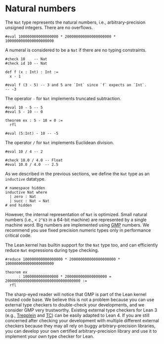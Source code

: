# Natural numbers

The `Nat` type represents the natural numbers, i.e., arbitrary-precision unsigned integers.
There are no overflows.

```lean
#eval 100000000000000000 * 200000000000000000000 * 1000000000000000000000
```

A numeral is considered to be a `Nat` if there are no typing constraints.
```lean
#check 10    -- Nat
#check id 10 -- Nat

def f (x : Int) : Int :=
  x - 1

#eval f (3 - 5) -- 3 and 5 are `Int` since `f` expects an `Int`.
-- -3
```

The operator `-` for `Nat` implements truncated subtraction.
```lean
#eval 10 - 5 -- 5
#eval 5 - 10 -- 0

theorem ex : 5 - 10 = 0 :=
  rfl

#eval (5:Int) - 10 -- -5
```

The operator `/` for `Nat` implements Euclidean division.
```lean
#eval 10 / 4 -- 2

#check 10.0 / 4.0 -- Float
#eval 10.0 / 4.0  -- 2.5
```

As we described in the previous sections, we define the `Nat` type as an `inductive` datatype.
```lean
# namespace hidden
inductive Nat where
  | zero : Nat
  | succ : Nat → Nat
# end hidden
```
However, the internal representation of `Nat` is optimized. Small natural numbers (i.e., < `2^63` in a 64-bit machine) are
represented by a single machine word. Big numbers are implemented using [GMP](https://gmplib.org/manual/) numbers.
We recommend you use fixed precision numeric types only in performance critical code.

The Lean kernel has builtin support for the `Nat` type too, and can efficiently reduce `Nat` expressions during type checking.
```lean
#reduce 100000000000000000 * 200000000000000000000 * 1000000000000000000000

theorem ex
      : 1000000000000000 * 2000000000000000000 = 2000000000000000000000000000000000 :=
  rfl
```
The sharp-eyed reader will notice that GMP is part of the Lean kernel trusted code base.
We believe this is not a problem because you can use external type checkers to double-check your developments,
and we consider GMP very trustworthy.
Existing external type checkers for Lean 3 (e.g., [Trepplein](https://github.com/gebner/trepplein) and [TC](https://github.com/leanprover/tc))
can be easily adapted to Lean 4.
If you are still concerned after checking your development with multiple different external checkers because
they may all rely on buggy arbitrary-precision libraries,
you can develop your own certified arbitrary-precision library and use it to implement your own type checker for Lean.
